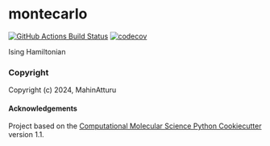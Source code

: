 montecarlo
==============================
[//]: # (Badges)
[![GitHub Actions Build Status](https://github.com/kingmahin/montecarlo/workflows/CI/badge.svg)](https://github.com/kingmahin/montecarlo/actions?query=workflow%3ACI)
[![codecov](https://codecov.io/gh/kingmahin/montecarlo/branch/main/graph/badge.svg)](https://codecov.io/gh/kingmahin/montecarlo/branch/main)


Ising Hamiltonian

### Copyright

Copyright (c) 2024, MahinAtturu


#### Acknowledgements
 
Project based on the 
[Computational Molecular Science Python Cookiecutter](https://github.com/molssi/cookiecutter-cms) version 1.1.
